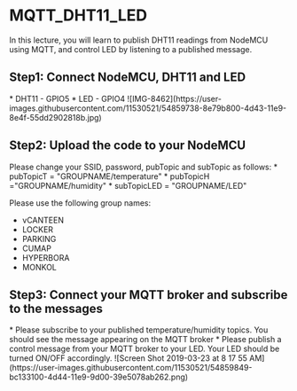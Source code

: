 # MQTT_DHT11_LED

In this lecture, you will learn to publish DHT11 readings from NodeMCU using MQTT, and control LED by listening to a published message.

<H2>Step1: Connect NodeMCU, DHT11 and LED </H2> 
 * DHT11 - GPIO5 
 * LED - GPIO4
![IMG-8462](https://user-images.githubusercontent.com/11530521/54859738-8e79b800-4d43-11e9-8e4f-55dd2902818b.jpg)

<H2>Step2: Upload the code to your NodeMCU </H2>
Please change your SSID, password, pubTopic and subTopic as follows:
 * pubTopicT = "GROUPNAME/temperature"
 * pubTopicH ="GROUPNAME/humidity"
 * subTopicLED = "GROUPNAME/LED"

Please use the following group names:
 * vCANTEEN
 * LOCKER
 * PARKING
 * CUMAP
 * HYPERBORA
 * MONKOL
 
 <H2>Step3: Connect your MQTT broker and subscribe to the messages</H3>
 * Please subscribe to your published temperature/humidity topics. You should see the message appearing on the MQTT broker
 * Please publish a control message from your MQTT broker to your LED. Your LED should be turned ON/OFF accordingly.
![Screen Shot 2019-03-23 at 8 17 55 AM](https://user-images.githubusercontent.com/11530521/54859849-bc133100-4d44-11e9-9d00-39e5078ab262.png)
